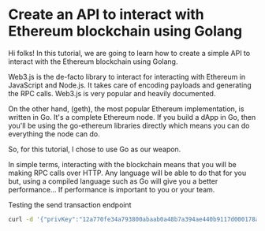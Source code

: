 # Create an API to interact with Ethereum blockchain using Golang

Hi folks! In this tutorial, we are going to learn how to create a simple API to interact with the Ethereum blockchain using Golang. 

Web3.js is the de-facto library to interact for interacting with Ethereum in JavaScript and Node.js. It takes care of encoding payloads and generating the RPC calls. Web3.js is very popular and heavily documented.

On the other hand, (geth), the most popular Ethereum implementation, is written in Go. It's a complete Ethereum node. If you build a dApp in Go, then you'll be using the go-ethereum libraries directly which means you can do everything the node can do.

So, for this tutorial, I chose to use Go as our weapon.

In simple terms, interacting with the blockchain means that you will be making RPC calls over HTTP. Any language will be able to do that for you but, using a compiled language such as Go will give you a better performance… If performance is important to you or your team.

Testing the send transaction endpoint
```bash
curl -d '{"privKey":"12a770fe34a793800abaab0a48b7a394ae440b9117d000178af81b61cda8ff15", "to":"0xa8Ce5Fb2DAB781B8f743a8096601eB01Ff0a246d", "amount":1000000000000000000}' -H "Content-Type: application/json" -X POST http://localhost:8080/api/v1/eth/send-eth

```